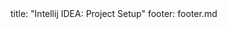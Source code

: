 <frontmatter>
title: "Intellij IDEA: Project Setup"
footer: footer.md
</frontmatter>

<include src="unit-inPage-asFlat.md" boilerplate />